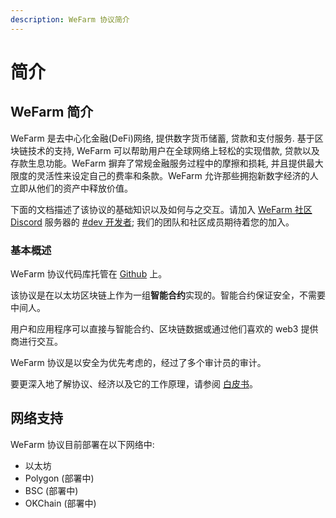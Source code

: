 ```yaml
---
description: WeFarm 协议简介
---
```


# 简介



## WeFarm 简介

WeFarm 是去中心化金融(DeFi)网络, 提供数字货币储蓄, 贷款和支付服务. 基于区块链技术的支持, WeFarm 可以帮助用户在全球网络上轻松的实现借款, 贷款以及存款生息功能。WeFarm 摒弃了常规金融服务过程中的摩擦和损耗, 并且提供最大限度的灵活性来设定自己的费率和条款。WeFarm 允许那些拥抱新数字经济的人立即从他们的资产中释放价值。

下面的文档描述了该协议的基础知识以及如何与之交互。请加入 [WeFarm 社区 Discord](https://discord.gg/yk9jDwU8zq) 服务器的 [#dev 开发者](https://discord.gg/wma7JaTUng); 我们的团队和社区成员期待着您的加入。

### 基本概述

WeFarm 协议代码库托管在 [Github](https://github.com/WeFarmIM) 上。

该协议是在以太坊区块链上作为一组**智能合约**实现的。智能合约保证安全，不需要中间人。

用户和应用程序可以直接与智能合约、区块链数据或通过他们喜欢的 web3 提供商进行交互。

WeFarm 协议是以安全为优先考虑的，经过了多个审计员的审计。

要更深入地了解协议、经济以及它的工作原理，请参阅 [白皮书](https://github.com/WeFarmIM/Whitepaper-1.0)。

## 网络支持

WeFarm 协议目前部署在以下网络中:

* 以太坊
* Polygon (部署中)
* BSC (部署中)
* OKChain (部署中)
